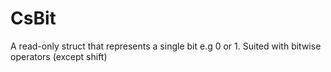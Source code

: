 # CsBit
A read-only struct that represents a single bit e.g 0 or 1. Suited with bitwise operators (except shift)
